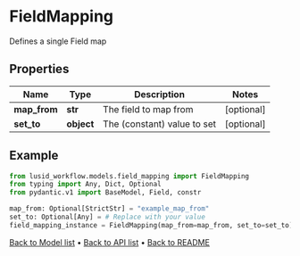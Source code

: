 # FieldMapping

Defines a single Field map
## Properties
Name | Type | Description | Notes
------------ | ------------- | ------------- | -------------
**map_from** | **str** | The field to map from | [optional] 
**set_to** | **object** | The (constant) value to set | [optional] 
## Example

```python
from lusid_workflow.models.field_mapping import FieldMapping
from typing import Any, Dict, Optional
from pydantic.v1 import BaseModel, Field, constr

map_from: Optional[StrictStr] = "example_map_from"
set_to: Optional[Any] = # Replace with your value
field_mapping_instance = FieldMapping(map_from=map_from, set_to=set_to)

```

[Back to Model list](../README.md#documentation-for-models) &#8226; [Back to API list](../README.md#documentation-for-api-endpoints) &#8226; [Back to README](../README.md)

